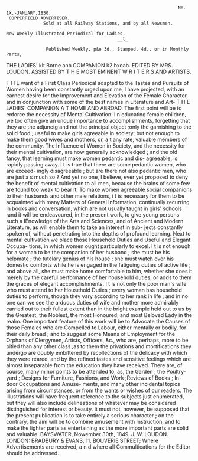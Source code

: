                                                                      No. 1X.-JANUARY,1850.
     COPPERFIELD ADVERTISER.
                  Sold at all Railway Stations, and by all Newsmen.

    New Weekly Illustrated Periodical for Ladies.
                                              __t_

                   Published Weekly, p&e 3d., Stamped, 4d., or in Monthly Parts,


 THE LADIES'
        klt Borne anb
                      COMPANION          k2.bxoab.
                            EDITED BY MRS. LOUDON.
            ASSISTED BY T H E MOST EMINENT W R I T E R S AND ARTISTS.

 T H E want of a First Class Periodical adapted to the Tastes and Pursuits of
       Women having been constantly urged upon me, I have projected, with an earnest desire
 for the Improvement and Elevation of the Female Character, and in conjunction with some of
 the best names in Literature and Art-
        T H E LADIES' COMPANION A T HOME AND ABROAD.
       The first point will be to enforce the necessity of Mental Cultivation. I n educating female
  children, we too often give an undue importance to accomplishments, forgetting that they are the
  adjunctg and not the principal object ;only the garnishing to the solid food ; useful to make girls
  agreeable in society; but not enough to make them good wives and mothers, or, a t any rate,
 valuable members of the community.
      The Influence of Women in Society, and the necessity for their mental cultivation, are now
 generally acknowledged ; and the old fancy, that learning must make women pedantic and dis-
 agreeable, is rapidly passing away. I t is true that there are some pedantic women, who are exceed-
 ingly disagreeable ; but are there not also pedantic men, who are just a s much so ? And yet no
 one, I believe, ever yet proposed to deny the benefit of mental cultivation to all men, because the
 brains of some few are found too weak to bear it.
      To make women agreeable social companions to their husbands and other male relations, i t is
 necessary for them to be acquainted with many Matters of General Information, continually
 recurring in books and conversation, which are not usually taught in girls' schools ;and it will be
 endeavoured, in the present work, to give young persons such a IEnowledge of the Arts and
 Sciences, and of Ancient and Modern Literature, as will enable them to take an interest in sub-
jects constantly spoken of, without penetrating into the depths of profound learning.
      Next to mental cultivation we place those Household Duties and Useful and Elegant Occupa-
 tions, in which women ought particularly to excel. I t is not enough for a woman to be the
 companion of her husband ; she must be his helpmate ; the tutelary genius of his house : she
 must watch over his domestic comforts while he is engaged in the fatiguing duties of active life ;
 and above all, she must make home comfortable to him, whether she does it merely by the careful
 performance of her household duties, or adds to them the graces of elegant accomplishments.
      I t is not only the poor man's wife who must attend to her Household Duties ; every woman
 has household duties to perform, though they vary according to her rank in life ; and in no one
 can we see the arduous duties of wife and mother more admirably carried out to their fullest
 extent than in the bright example held out to us by the Greatest, the Noblest, the most Honoured,
 and most Beloved Lady in the realm.
      One important feature of this work will be to Advocate the Causes of those Females who are
Compelled to Labour, either mentally or bodily, for their daily bread ; and to suggest some Means
of Employment for the Orphans of Clergymen, Artists, Officers, &c., who are, perhaps, more to
be pitied than any other class ;as to them the privations and mortifications they undergo are doubly
embittered by recollections of the delicacy with which they were reared, and by the refined
tastes and sensitive feelings which are almost inseparable from the education they have received.
     There are, of course, many minor points to be attended to, as, the Garden ; the Poultry-yard ;
Designs for Furniture, Fashions, and Work ;Reviews of Books ; In-door Occupations and Amuse-
ments, and many other incidental topics arising from circumstances, or from the wants or wishes of
our readers. The Illustrations will have frequent reference to the subjects just enumerated, but they
will also include delineations of whatever may be considered distinguished for interest or beauty.
    It must not, however, be supposed that the present publication is to take entirely a serious
character ; on the contrary, the aim will be to combine amusement with instruction, and to make
the lighter parts as entertaining as the more important parts are solid and valuable.
   BAYSWATER,      Nowember 30th, 1849.                                       J. W. LOUDON.
           LONDON: BRADBURY & EVANS, 11, BOUVERIE STREET;
Where Advertisements are received, a n d where all Commultications for the Editor should be addressed.
